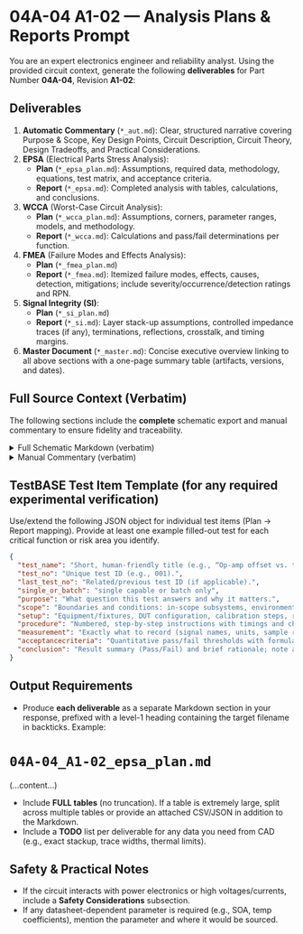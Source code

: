 # 04A-04 A1-02 — Analysis Plans & Reports Prompt
You are an expert electronics engineer and reliability analyst. Using the provided circuit context, generate the following **deliverables** for Part Number **04A-04**, Revision **A1-02**:
## Deliverables
1. **Automatic Commentary** (`*_aut.md`): Clear, structured narrative covering Purpose & Scope, Key Design Points, Circuit Description, Circuit Theory, Design Tradeoffs, and Practical Considerations.
2. **EPSA** (Electrical Parts Stress Analysis):
   - **Plan** (`*_epsa_plan.md`): Assumptions, required data, methodology, equations, test matrix, and acceptance criteria.
   - **Report** (`*_epsa.md`): Completed analysis with tables, calculations, and conclusions.
3. **WCCA** (Worst-Case Circuit Analysis):
   - **Plan** (`*_wcca_plan.md`): Assumptions, corners, parameter ranges, models, and methodology.
   - **Report** (`*_wcca.md`): Calculations and pass/fail determinations per function.
4. **FMEA** (Failure Modes and Effects Analysis):
   - **Plan** (`*_fmea_plan.md`)
   - **Report** (`*_fmea.md`): Itemized failure modes, effects, causes, detection, mitigations; include severity/occurrence/detection ratings and RPN.
5. **Signal Integrity (SI)**:
   - **Plan** (`*_si_plan.md`)
   - **Report** (`*_si.md`): Layer stack-up assumptions, controlled impedance traces (if any), terminations, reflections, crosstalk, and timing margins.
6. **Master Document** (`*_master.md`): Concise executive overview linking to all above sections with a one-page summary table (artifacts, versions, and dates).

## Full Source Context (Verbatim)
The following sections include the **complete** schematic export and manual commentary to ensure fidelity and traceability.

<details>
<summary>Full Schematic Markdown (verbatim)</summary>

```markdown
# Schematic Export (Markdown)

**ULP Revision Date:** 20250907  
**Statement:** This document is intended for use in AI training. 

# Circuit Identification

| Field            | Value |
| ---------------- | ----- |
| Part Number      | 04A-04 |
| Revision         | A1-02 |
| Title            | NON-INVERTING SUMMING AMPLIFIER |
| PCB Dimensions   | 75 mm x 50 mm |
| Pieces per Panel | 2 |

# Netlist (Schematic)

| Net | Part | Pad | Pin | Sheet |
|-----|------|-----|-----|-------|
| BIAS | C3 | + | + | 1 |
| BIAS | R2 | S | S | 1 |
| BIAS | C5 | + | + | 1 |
| BIAS | U1 | +IN | +IN | 1 |
| BIAS | TP4 | 1 | 1 | 1 |
| BIAS | R4 | 1 | 1 | 1 |
| BIAS_CONTROL | TP1 | 1 | 1 | 1 |
| BIAS_CONTROL | R4 | 2 | 2 | 1 |
| BIAS_CONTROL | P1 | 6 | 6 | 1 |
| GND | P1 | 1 | 1 | 1 |
| GND | C2 | - | - | 1 |
| GND | C4 | - | - | 1 |
| GND | C3 | - | - | 1 |
| GND | C5 | - | - | 1 |
| GND | TP10 | 1 | 1 | 1 |
| GND | R12 | 2 | 2 | 1 |
| GND | P1 | 7 | 7 | 1 |
| GND | R6 | 2 | 2 | 1 |
| GND | C6 | + | + | 1 |
| GND | C7 | + | + | 1 |
| GND | R8 | 2 | 2 | 1 |
| IN | R5 | 2 | 2 | 1 |
| IN | TP5 | 1 | 1 | 1 |
| IN | P1 | 4 | 4 | 1 |
| N$1 | R11 | S | S | 1 |
| N$1 | R10 | 2 | 2 | 1 |
| N$2 | P1 | 5 | 5 | 1 |
| N$2 | R13 | 1 | 1 | 1 |
| OUT | TP12 | 1 | 1 | 1 |
| OUT | U1 | OUT | OUT | 1 |
| OUT | R9 | 2 | 2 | 1 |
| OUT | C8 | + | + | 1 |
| OUT | R12 | 1 | 1 | 1 |
| OUT | R11 | A | A | 1 |
| OUT | R13 | 2 | 2 | 1 |
| POT.1 | R2 | A | A | 1 |
| POT.1 | R3 | 2 | 2 | 1 |
| POT.1 | TP3 | 1 | 1 | 1 |
| POT.1 | C1 | - | - | 1 |
| POT.3 | R2 | E | E | 1 |
| POT.3 | R1 | 1 | 1 | 1 |
| POT.3 | TP2 | 1 | 1 | 1 |
| POT.3 | C1 | + | + | 1 |
| V+ | P1 | 2 | 2 | 1 |
| V+ | C2 | + | + | 1 |
| V+ | C4 | + | + | 1 |
| V+ | R1 | 2 | 2 | 1 |
| V+ | U1 | V+ | V+ | 1 |
| V+ | TP9 | 1 | 1 | 1 |
| V- | P1 | 3 | 3 | 1 |
| V- | C6 | - | - | 1 |
| V- | C7 | - | - | 1 |
| V- | U1 | V- | V- | 1 |
| V- | TP11 | 1 | 1 | 1 |
| V- | R3 | 1 | 1 | 1 |
| VFB | R9 | 1 | 1 | 1 |
| VFB | C8 | - | - | 1 |
| VFB | R8 | 1 | 1 | 1 |
| VFB | U1 | -IN | -IN | 1 |
| VFB | TP8 | 1 | 1 | 1 |
| VFB | R10 | 1 | 1 | 1 |
| VREF | U1 | -IN | -IN | 1 |
| VREF | U1 | OUT | OUT | 1 |
| VREF | R7 | 2 | 2 | 1 |
| VREF | TP6 | 1 | 1 | 1 |
| VREF_FILTERED | R7 | 1 | 1 | 1 |
| VREF_FILTERED | R5 | 1 | 1 | 1 |
| VREF_FILTERED | TP7 | 1 | 1 | 1 |
| VREF_FILTERED | U1 | +IN | +IN | 1 |
| VREF_FILTERED | R6 | 1 | 1 | 1 |

# Partlist (Schematic)

| REF DES | PART TYPE | VALUE / DESCRIPTION |
|---------|-----------|---------------------|
| C1 | Capacitor |  |
| C2 | Capacitor |  |
| C3 | Capacitor |  |
| C4 | Capacitor |  |
| C5 | Capacitor |  |
| C6 | Capacitor |  |
| C7 | Capacitor |  |
| C8 | Capacitor |  |
| P1 | Connector (plug) |  |
| R1 | Resistor |  |
| R2 | Resistor |  |
| R3 | Resistor |  |
| R4 | Resistor |  |
| R5 | Resistor |  |
| R6 | Resistor |  |
| R7 | Resistor |  |
| R8 | Resistor |  |
| R9 | Resistor |  |
| R10 | Resistor |  |
| R11 | Resistor |  |
| R12 | Resistor |  |
| R13 | Resistor |  |
| TP1 | Test point |  |
| TP2 | Test point |  |
| TP3 | Test point |  |
| TP4 | Test point |  |
| TP5 | Test point |  |
| TP6 | Test point |  |
| TP7 | Test point |  |
| TP8 | Test point |  |
| TP9 | Test point |  |
| TP10 | Test point |  |
| TP11 | Test point |  |
| TP12 | Test point |  |
| U1 | Integrated circuit / Opto |  |

# Pinout Description Table, P1  

| Pin | Label | Notes |
|-----|-------|-------|
```
</details>


<details>
<summary>Manual Commentary (verbatim)</summary>

```markdown
# Manual Commentary (Markdown)

## Revision History

| Revision | Date       | Change Summary  |
| -------- | ---------- | --------------- |
| -        | 2025-09-09 | Initial release |

## Circuit Description

**Summing/gain (R5 into +IN; R9/R8 set Av; R10 series in loop; C8 comp):**

- **Av ≈ 1 + R9/R8**. Start **R8 4.7–10 kΩ**, **R9 10–100 kΩ**.
    
- **R5** sets input scaling; choose **1–20 kΩ** so the source isn’t heavily loaded.
    
- **C8 10–47 pF** across VFB helps stability with multiple summed sources.
    
- Trade-offs: large R values reduce input loading but increase noise and bias errors.
    

**Bias/reference (R1–R4, R6–R7; C1, C3, C5):**

- Pot **R2 10–100 kΩ**; filters **0.47–4.7 µF** on BIAS/VREF nodes.
    

**Supplies/decoupling (C2, C4, C6, C7):** as usual.
```
</details>

## TestBASE Test Item Template (for any required experimental verification)
Use/extend the following JSON object for individual test items (Plan → Report mapping). Provide at least one example filled-out test for each critical function or risk area you identify.

```json
{
  "test_name": "Short, human-friendly title (e.g., “Op-amp offset vs. temperature”).",
  "test_no": "Unique test ID (e.g., 001).",
  "last_test_no": "Related/previous test ID (if applicable).",
  "single_or_batch": "single capable or batch only",
  "purpose": "What question this test answers and why it matters.",
  "scope": "Boundaries and conditions: in-scope subsystems, environments, ranges.",
  "setup": "Equipment/fixtures, DUT configuration, calibration steps, references.",
  "procedure": "Numbered, step-by-step instructions with timings and checkpoints.",
  "measurement": "Exactly what to record (signal names, units, sample rate, instruments/channels).",
  "acceptancecriteria": "Quantitative pass/fail thresholds with formulas or limits (include tolerances).",
  "conclusion": "Result summary (Pass/Fail) and brief rationale; note anomalies or follow-ups."
}
```
## Output Requirements
- Produce **each deliverable** as a separate Markdown section in your response, prefixed with a level-1 heading containing the target filename in backticks. Example:

# `04A-04_A1-02_epsa_plan.md`
(...content...)

- Include **FULL tables** (no truncation). If a table is extremely large, split across multiple tables or provide an attached CSV/JSON in addition to the Markdown.
- Include a **TODO** list per deliverable for any data you need from CAD (e.g., exact stackup, trace widths, thermal limits).
## Safety & Practical Notes
- If the circuit interacts with power electronics or high voltages/currents, include a **Safety Considerations** subsection.
- If any datasheet-dependent parameter is required (e.g., SOA, temp coefficients), mention the parameter and where it would be sourced.
